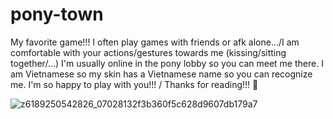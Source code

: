 # pony-town
My favorite game!!!
I often play games with friends or afk alone.../I am comfortable with your actions/gestures towards me (kissing/sitting together/...)
I'm usually online in the pony lobby so you can meet me there.
I am Vietnamese so my skin has a Vietnamese name so you can recognize me.
I'm so happy to play with you!!! / Thanks for reading!!! 💝

![z6189250542826_07028132f3b360f5c628d9607db179a7](https://github.com/user-attachments/assets/6e60a55b-0c21-4081-81ed-fcb883c3ad5c) 




